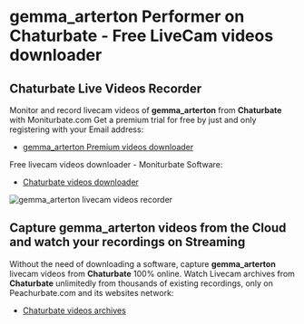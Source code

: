 # gemma_arterton Performer on Chaturbate - Free LiveCam videos downloader

## Chaturbate Live Videos Recorder

Monitor and record livecam videos of **gemma_arterton** from **Chaturbate** with Moniturbate.com
Get a premium trial for free by just and only registering with your Email address:
* [gemma_arterton Premium videos downloader](https://moniturbate.com/request-demo-licence-key.html)

Free livecam videos downloader - Moniturbate Software:
* [Chaturbate videos downloader](https://moniturbate.com/moniturbate-download-software.html)

![gemma_arterton livecam videos recorder](https://peachurnet.com/templates/moniturbate-software.png)


## Capture gemma_arterton videos from the Cloud and watch your recordings on Streaming

Without the need of downloading a software, capture **gemma_arterton** livecam videos from **Chaturbate** 100% online.
Watch Livecam archives from **Chaturbate** unlimitedly from thousands of existing recordings, only on Peachurbate.com and its websites network:
* [Chaturbate videos archives](https://peachurnet.com/)
